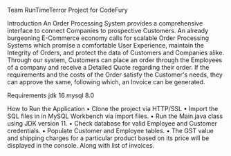 Team RunTimeTerror Project for CodeFury

Introduction
An Order Processing System provides a comprehensive interface to connect Companies to prospective Customers. An already burgeoning E-Commerce economy calls for scalable Order Processing Systems which promise a comfortable User Experience, maintain the Integrity of Orders, and protect the data of Customers and Companies alike. Through our system, Customers can place an order through the Employees of a company and receive a Detailed Quote regarding their order. If the requirements and the costs of the Order satisfy the Customer's needs, they can approve the same, following which, an Invoice can be generated.

Requirements
jdk 16
mysql 8.0

How to Run the Application
•	Clone the project via HTTP/SSL
•	Import the SQL files in in MySQL Workbench via import files.
•	Run the Main.java class using JDK version 11.
•	Check database for valid Employee and Customer credentials.
•	Populate Customer and Employee tables. 
•	The GST value and shipping charges for a particular product based on its price will be displayed in the console.  Along 
    with list of invoices.





